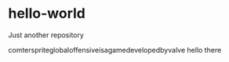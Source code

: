 # hello-world
Just another repository

comterspriteglobaloffensiveisagamedevelopedbyvalve
hello there
